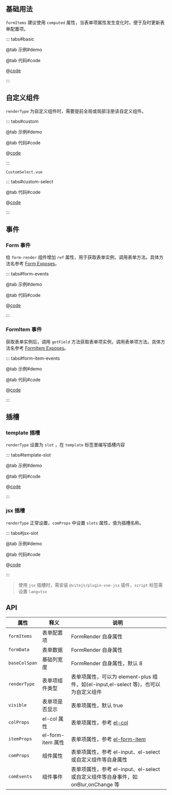 ## 基础用法

`formItems` 建议使用 `computed` 属性，当表单项属性发生变化时，便于及时更新表单配置项。

::: tabs#basic

@tab 示例#demo

<FormRenderBasic />

@tab 代码#code

@[code](./.vuepress/components/FormRender/basic.vue)

:::

## 自定义组件

`renderType` 为自定义组件时，需要提前全局或局部注册该自定义组件。

::: tabs#custom

@tab 示例#demo

<FormRenderCustom />

@tab 代码#code

@[code](./.vuepress/components/FormRender/custom.vue)

:::

`CustomSelect.vue`

::: tabs#custom-select

@tab 代码#code

@[code](./.vuepress/components/CustomSelect.vue)

:::

## 事件

### Form 事件

给 `form-render` 组件增加 `ref` 属性，用于获取表单实例，调用表单方法。具体方法名参考 [Form Exposes](https://cn.element-plus.org/zh-CN/component/form#form-exposes)。

::: tabs#form-events

@tab 示例#demo

<FormRenderBasic />

@tab 代码#code

@[code](./.vuepress/components/FormRender/basic.vue)

:::

### FormItem 事件

获取表单实例后，调用 `getField` 方法获取表单项实例，调用表单项方法。具体方法名参考 [FormItem Exposes](https://cn.element-plus.org/zh-CN/component/form#formitem-exposes)。

::: tabs#form-item-events

@tab 示例#demo

<FormItemEvent />

@tab 代码#code

@[code](./.vuepress/components/FormRender/formItemEvent.vue)

:::

## 插槽

### template 插槽

`renderType` 设置为 `slot` ，在 `template` 标签里编写插槽内容

::: tabs#template-slot

@tab 示例#demo

<TemplateSlot />

@tab 代码#code

@[code](./.vuepress/components/FormRender/templateSlot.vue)

:::

### jsx 插槽

`renderType` 正常设置，`comProps` 中设置 `slots` 属性，值为插槽名称。

::: tabs#jsx-slot

@tab 示例#demo

<JsxSlot />

@tab 代码#code

@[code](./.vuepress/components/FormRender/jsxSlot.vue)

:::

> 使用 `jsx` 插槽时，需安装 `@vitejs/plugin-vue-jsx` 插件，`script` 标签需设置 `lang=tsx`

## API

| 属性          | 释义              | 说明                                                                                                  |
| ------------- | ----------------- | ----------------------------------------------------------------------------------------------------- |
| `formItems`   | 表单配置项        | FormRender 自身属性                                                                                   |
| `formData`    | 表单数据          | FormRender 自身属性                                                                                   |
| `baseColSpan` | 基础列宽度        | FormRender 自身属性，默认 8                                                                           |
| `renderType`  | 表单项组件类型    | 表单项属性，可以为 element-plus 组件，如(el-input,el-select 等)，也可以为自定义组件                   |
| `visible`     | 表单项是否显示    | 表单项属性，默认 true                                                                                 |
| `colProps`    | el-col 属性       | 表单项属性，参考 [el-col](https://cn.element-plus.org/zh-CN/component/layout#col-api)                 |
| `itemProps`   | el-form-item 属性 | 表单项属性，参考 [el-form-item](https://cn.element-plus.org/zh-CN/component/form#formitem-attributes) |
| `comProps`    | 组件属性          | 表单项属性，参考 el-input、el-select 或自定义组件等自身属性                                           |
| `comEvents`   | 组件事件          | 表单项属性，参考 el-input、el-select 或自定义组件等自身事件，如 onBlur,onChange 等                    |
